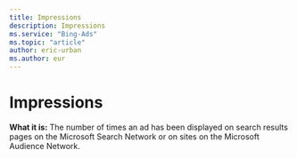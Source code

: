 ```yaml
---
title: Impressions
description: Impressions
ms.service: "Bing-Ads"
ms.topic: "article"
author: eric-urban
ms.author: eur
---
```


# Impressions

**What it is:**  The number of times an ad has been displayed on search results pages on the Microsoft Search Network or on sites on the Microsoft Audience Network.


